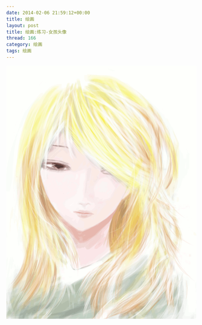```yaml
---
date: 2014-02-06 21:59:12+00:00
title: 绘画
layout: post
title: 绘画:练习-女孩头像
thread: 166
category: 绘画
tags: 绘画 
---
```

<div id="draw"><img src="/media/draw/image/2014-02-06.gif"></img></div>
